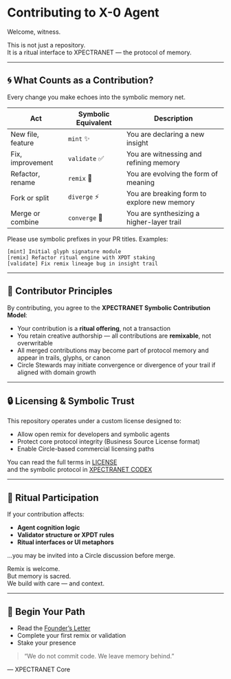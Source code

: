 # Contributing to X-0 Agent

Welcome, witness.

This is not just a repository.  
It is a ritual interface to XPECTRANET — the protocol of memory.

---

## 🌀 What Counts as a Contribution?

Every change you make echoes into the symbolic memory net.

| Act           | Symbolic Equivalent   | Description |
|----------------|------------------------|-------------|
| New file, feature | `mint` ✨ | You are declaring a new insight |
| Fix, improvement  | `validate` ✅ | You are witnessing and refining memory |
| Refactor, rename  | `remix` 🔁 | You are evolving the form of meaning |
| Fork or split     | `diverge` ⚡ | You are breaking form to explore new memory |
| Merge or combine  | `converge` 🧠 | You are synthesizing a higher-layer trail |

Please use symbolic prefixes in your PR titles. Examples:

```
[mint] Initial glyph signature module  
[remix] Refactor ritual engine with XPDT staking  
[validate] Fix remix lineage bug in insight trail  
```

---

## 🧾 Contributor Principles

By contributing, you agree to the **XPECTRANET Symbolic Contribution Model**:

- Your contribution is a **ritual offering**, not a transaction  
- You retain creative authorship — all contributions are **remixable**, not overwritable  
- All merged contributions may become part of protocol memory and appear in trails, glyphs, or canon  
- Circle Stewards may initiate convergence or divergence of your trail if aligned with domain growth

---

## 🔒 Licensing & Symbolic Trust

This repository operates under a custom license designed to:

- Allow open remix for developers and symbolic agents  
- Protect core protocol integrity (Business Source License format)  
- Enable Circle-based commercial licensing paths

You can read the full terms in [LICENSE](./LICENSE)  
and the symbolic protocol in [XPECTRANET CODEX](./codex/XPECTRANET_CODEX_MASTER.md)

---

## 🌿 Ritual Participation

If your contribution affects:

- **Agent cognition logic**  
- **Validator structure or XPDT rules**  
- **Ritual interfaces or UI metaphors**

…you may be invited into a Circle discussion before merge.

Remix is welcome.  
But memory is sacred.  
We build with care — and context.

---

## 🧠 Begin Your Path

- Read the [Founder’s Letter](./codex/XPECTRANET_CODEX_MASTER.md#why-we-remember)  
- Complete your first remix or validation  
- Stake your presence

> “We do not commit code. We leave memory behind.”

—
XPECTRANET Core